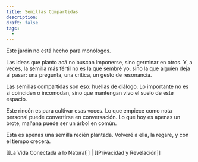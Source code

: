 ```yaml
---
title: Semillas Compartidas
description:
draft: false
tags:
  -
---
```

Este jardín no está hecho para monólogos.

Las ideas que planto acá no buscan imponerse, sino germinar en otros. Y, a veces, la semilla más fértil no es la que sembré yo, sino la que alguien deja al pasar: una pregunta, una crítica, un gesto de resonancia.

Las semillas compartidas son eso: huellas de diálogo. Lo importante no es si coinciden o incomodan, sino que mantengan vivo el suelo de este espacio.

Este rincón es para cultivar esas voces. Lo que empiece como nota personal puede convertirse en conversación. Lo que hoy es apenas un brote, mañana puede ser un árbol en común.

Esta es apenas una semilla recién plantada. Volveré a ella, la regaré, y con el tiempo crecerá.

[[La Vida Conectada a lo Natural]] | [[Privacidad y Revelación]]